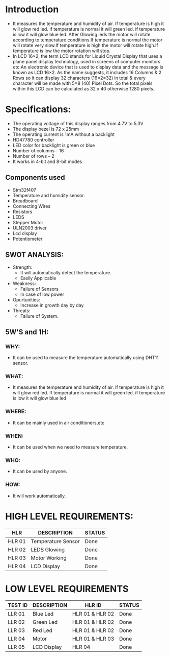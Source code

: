 # Introduction
* It measures the temperature and humidity of air. If temperature is high it will glow red led. If temperature is normal it will green led. if temperature is low it will glow blue led. After Glowing leds the motor will rotate according to temperature conditions.If temperature is normal the motor will rotate very slow.If temperature is high the motor will rotate high.If temperature is low the motor rotation will stop.
* In LCD 16×2, the term LCD stands for Liquid Crystal Display that uses a plane panel display technology, used in screens of computer monitors etc.An electronic device that is used to display data and the message is known as LCD 16×2. As the name suggests, it includes 16 Columns & 2 Rows so it can display 32 characters (16×2=32) in total & every character will be made with 5×8 (40) Pixel Dots. So the total pixels within this LCD can be calculated as 32 x 40 otherwise 1280 pixels.
# Specifications:
* The operating voltage of this display ranges from 4.7V to 5.3V
* The display bezel is 72 x 25mm
* The operating current is 1mA without a backlight
* HD47780 controller
* LED color for backlight is green or blue
* Number of columns – 16
* Number of rows – 2
* It works in 4-bit and 8-bit modes
## Components used
* Stm32f407
* Temperature and humidity sensor.
* Breadboard
* Connecting Wires
* Resistors
* LEDS
* Stepper Motor
* ULN2003 driver
* Lcd display
* Potentiometer
## SWOT ANALYSIS:
* Strength:
  * It will automatically detect the temperature.
  * Easily Applicable
* Weakness:
  * Failure of Sensors
  * In case of low power
* Opurtunities:
  * Increase in growth day by day
* Threats:
  * Failure of System.
## 5W'S and 1H:
### WHY:
* It can be used to measure the temperature automatically using DHT11 sensor.
### WHAT:
*  It measures the temperature and humidity of air. If temperature is high it will glow red led. If temperature is normal it will green led. if temperature is low it will glow blue led
### WHERE:
* It can be mainly used in air conditioners,etc
### WHEN:
* It can be used when we need to measure temperature.
### WHO:
* It can be used by anyone.
### HOW:
* It will work automatically.
# HIGH LEVEL REQUIREMENTS:
|HLR|DESCRIPTION|STATUS|
|---|---|---|
|HLR 01| Temperature Sensor|Done|
|HLR 02|LEDS Glowing|Done|
|HLR 03|Motor Working|Done|
|HLR 04|LCD Display|Done|
# LOW LEVEL REQUIREMENTS
|TEST ID|DESCRIPTION|HLR ID|STATUS|
|---|---|----|----|
|LLR 01|Blue Led|HLR 01 & HLR 02|Done|
|LLR 02|Green Led|HLR 01 & HLR 02|Done|
|LLR 03|Red Led|HLR 01 & HLR 02|Done|
|LLR 04|Motor |HLR 01 & HLR 03|Done|
|LLR 05|LCD Display|HLR 04|Done|
